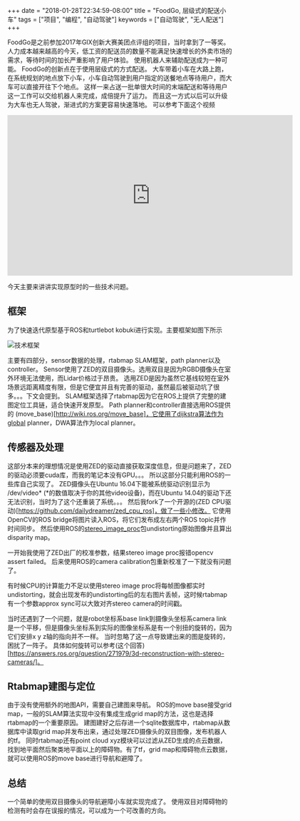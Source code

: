 +++
date = "2018-01-28T22:34:59-08:00"
title = "FoodGo, 层级式的配送小车"
tags = ["项目", "编程", "自动驾驶"]
keywords = ["自动驾驶", "无人配送"]
+++

FoodGo是之前参加2017年GIX创新大赛美团点评组的项目，当时拿到了一等奖。
人力成本越来越高的今天，低工资的配送员的数量不能满足快速增长的外卖市场的需求，等待时间的加长严重影响了用户体验。
使用机器人来辅助配送成为一种可能。
FoodGo的创新点在于使用层级式的方式配送。
大车带着小车在大路上跑，在系统规划的地点放下小车，小车自动驾驶到用户指定的送餐地点等待用户，而大车可以直接开往下个地点。
这样一来占送一批单很大时间的末端配送和等待用户这一工作可以交给机器人来完成，成倍提升了运力。
而且这一方式以后可以升级为大车也无人驾驶，渐进式的方案更容易快速落地。
可以参考下面这个视频

<iframe src="https://player.vimeo.com/video/250400672" width="640" height="360" frameborder="0" webkitallowfullscreen mozallowfullscreen allowfullscreen></iframe>

今天主要来讲讲实现原型时的一些技术问题。

## 框架

为了快速迭代原型基于ROS和turtlebot kobuki进行实现。主要框架如图下所示

![技术框架](/images/2018-01-28-foodgo-autonomous-food-delivery/framework.jpg)

主要有四部分，sensor数据的处理，rtabmap SLAM框架，path planner以及controller。
Sensor使用了ZED的双目摄像头。选用双目是因为RGBD摄像头在室外环境无法使用，而Lidar价格过于昂贵。
选用ZED是因为虽然它基线较短在室外场景远距离精度有限，但是它便宜并且有完善的驱动，虽然最后被驱动坑了很多。。。下文会提到。
SLAM框架选择了rtabmap因为它在ROS上提供了完整的建图定位工具链，适合快速开发原型。
Path planner和controller直接选用ROS提供的 (move_base)[http://wiki.ros.org/move_base]，它使用了dijkstra算法作为global planner，DWA算法作为local planner。

## 传感器及处理

这部分本来的理想情况是使用ZED的驱动直接获取深度信息，但是问题来了，ZED的驱动必须要cuda库，而我的笔记本没有GPU。。。
所以这部分只能利用ROS的一些库自己实现了。
ZED摄像头在Ubuntu 16.04下能被系统驱动识别显示为 /dev/video* (*的数值取决于你的其他video设备)，而在Ubuntu 14.04的驱动下还无法识别，当时为了这个还重装了系统。。。
然后我fork了一个开源的(ZED CPU驱动)[https://github.com/dailydreamer/zed_cpu_ros]，做了一些小修改。
它使用OpenCV的ROS bridge将图片读入ROS，将它们发布成左右两个ROS topic并作时间同步。
然后使用ROS的[stereo_image_proc](http://wiki.ros.org/stereo_image_proc)包undistorting原始图像并且算出disparity map。

一开始我使用了ZED出厂的校准参数，结果stereo image proc报错opencv assert failed。
后来使用ROS的camera calibration包重新校准了一下就没有问题了。

有时候CPU的计算能力不足以使用stereo image proc将每帧图像都实时undistorting，就会出现发布的undistorting后的左右图片丢帧，这时候rtabmap有一个参数approx sync可以大致对齐stereo camera的时间戳。

当时还遇到了一个问题，就是robot坐标系base link到摄像头坐标系camera link是一个平移，但是摄像头坐标系到实际的图像坐标系是有一个别扭的旋转的，因为它们安排x y z轴的指向并不一样。
当时忽略了这一点导致建出来的图是旋转的，困扰了一阵子。
具体如何旋转可以参考(这个回答)[https://answers.ros.org/question/271979/3d-reconstruction-with-stereo-cameras/]。

## Rtabmap建图与定位

由于没有使用额外的地图API，需要自己建图来导航。
ROS的move base接受grid map，一般的SLAM算法实现中没有集成生成grid map的方法，这也是选择rtabmap的一个重要原因。
建图建好之后存进一个sqlite数据库中，rtabmap从数据库中读取grid map并发布出来，通过处理ZED摄像头的双目图像，发布机器人的tf。
同时rtabmap还有point cloud xyz模块可以过滤从ZED生成的点云数据，找到地平面然后聚类地平面以上的障碍物。有了tf，grid map和障碍物点云数据，就可以使用ROS的move base进行导航和避障了。 

## 总结

一个简单的使用双目摄像头的导航避障小车就实现完成了。
使用双目对障碍物的检测有时会存在误报的情况，可以成为一个可改善的方向。
